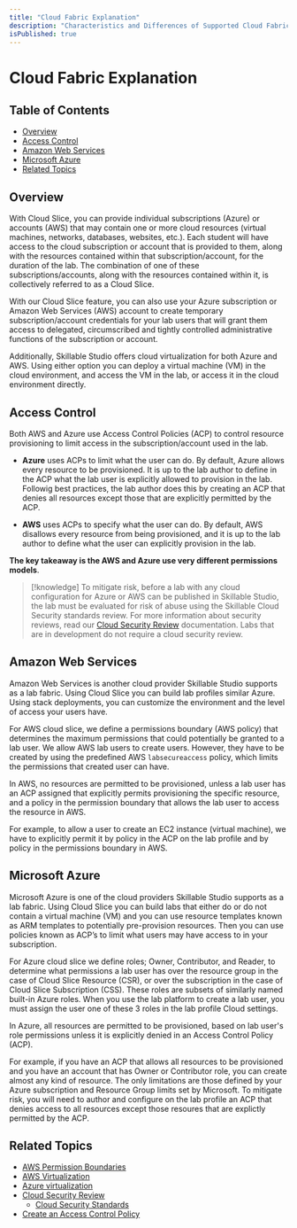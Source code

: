 ```yaml
---
title: "Cloud Fabric Explanation"
description: "Characteristics and Differences of Supported Cloud Fabrics. "
isPublished: true
---
```


# Cloud Fabric Explanation 

## Table of Contents 

- [Overview](#overview)
- [Access Control](#access-control)
- [Amazon Web Services](#amazon-web-services)
- [Microsoft Azure](#microsoft-azure)
- [Related Topics](#related-topics)

## Overview

With Cloud Slice, you can provide individual subscriptions (Azure) or accounts (AWS) that may contain one or more cloud resources (virtual machines, networks, databases, websites, etc.). Each student will have access to the cloud subscription or account that is provided to them, along with the resources contained within that subscription/account, for the duration of the lab. The combination of one of these subscriptions/accounts, along with the resources contained within it, is collectively referred to as a Cloud Slice. 

With our Cloud Slice feature, you can also use your Azure subscription or Amazon Web Services (AWS) account to create temporary subscription/account credentials for your lab users that will grant them access to delegated, circumscribed and tightly controlled administrative functions of the subscription or account.

Additionally, Skillable Studio offers cloud virtualization for both Azure and AWS. Using either option you can deploy a virtual machine (VM) in the cloud environment, and access the VM in the lab, or access it in the cloud environment directly.

## Access Control 

Both AWS and Azure use Access Control Policies (ACP) to control resource provisioning to limit access in the subscription/account used in the lab. 

- **Azure** uses ACPs to limit what the user can do. By default, Azure allows every resource to be provisioned. It is up to the lab author to define in the ACP what the lab user is explicitly allowed to provision in the lab. Followig best practices, the lab author does this by creating an ACP that denies all resources except those that are explicitly permitted by the ACP.

- **AWS** uses ACPs to specify what the user can do. By default, AWS disallows every resource from being provisioned, and it is up to the lab author to define what the user can explicitly provision in the lab. 

**The key takeaway is the AWS and Azure use very different permissions models**. 

> [!knowledge] To mitigate risk, before a lab with any cloud configuration for Azure or AWS can be published in Skillable Studio, the lab must be evaluated for risk of abuse using the Skillable Cloud Security standards review. For more information about security reviews, read our [Cloud Security Review](/lod/cloud-security/cloud-security-review.md) documentation. Labs that are in development do not require a cloud security review.

## Amazon Web Services

Amazon Web Services is another cloud provider Skillable Studio supports as a lab fabric. Using Cloud Slice you can build lab profiles similar Azure. Using stack deployments, you can customize the environment and the level of access your users have.

For AWS cloud slice, we define a permissions boundary (AWS policy) that determines the maximum permissions that could potentially be granted to a lab user. We allow AWS lab users to create users. However, they have to be created by using the predefined AWS `labsecureaccess` policy, which limits the permissions that created user can have.
 
In AWS, no resources are permitted to be provisioned, unless a lab user has an ACP assigned that explicitly permits provisioning the specific resource, and a policy in the permission boundary that allows the lab user to access the resource in AWS.                     

For example, to allow a user to create an EC2 instance (virtual machine), we have to explicitly permit it by policy in the ACP on the lab profile and by policy in the permissions boundary in AWS. 

## Microsoft Azure

Microsoft Azure is one of the cloud providers Skillable Studio supports as a lab fabric. Using Cloud Slice you can build labs that either do or do not contain a virtual machine (VM) and you can use resource templates known as ARM templates to potentially pre-provision resources. Then you can use policies known as ACP’s to limit what users may have access to in your subscription. 

For Azure cloud slice we define roles; Owner, Contributor, and Reader, to determine what permissions a lab user has over the resource group in the case of Cloud Slice Resource (CSR), or over the subscription in the case of Cloud Slice Subscription (CSS). These roles are subsets of similarly named built-in Azure roles. When you use the lab platform to create a lab user, you must assign the user one of these 3 roles in the lab profile Cloud settings.

In Azure, all resources are permitted to be provisioned, based on lab user's role permissions unless it is explicitly denied in an Access Control Policy (ACP). 

For example, if you have an ACP that allows all resources to be provisioned and you have an account that has Owner or Contributor role, you can create almost any kind of resource. The only limitations are those defined by your Azure subscription and Resource Group limits set by Microsoft. To mitigate risk, you will need to author and configure on the lab profile an ACP that denies access to all resources except those resoures that are explictly permitted by the ACP. 

## Related Topics

- [AWS Permission Boundaries](/lod/aws-permission-boundary.md) 
- [AWS Virtualization](/lod/aws-virtualization.md)    
- [Azure virtualization](/lod/azure-virtualization.md)
- [Cloud Security Review](/lod/cloud-security/cloud-security-review.md)
    - [Cloud Security Standards](/lod/cloud-security/cloud-security-standards.md)
- [Create an Access Control Policy](/lod/create-a-restriction-policy.md)

